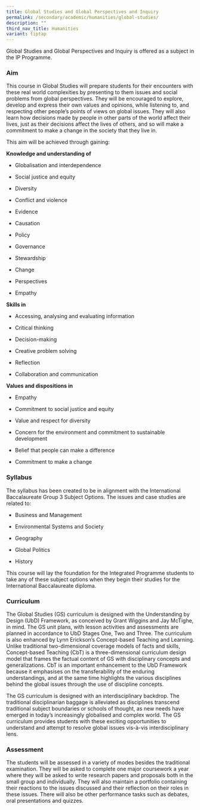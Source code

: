 ```yaml
---
title: Global Studies and Global Perspectives and Inquiry
permalink: /secondary/academic/humanities/global-studies/
description: ""
third_nav_title: Humanities
variant: tiptap
---
```

<p>Global Studies and Global Perspectives and Inquiry is offered as a subject in the IP Programme.</p><h3>Aim</h3><p>This course in Global Studies will prepare students for their encounters with these real world complexities by presenting to them issues and social problems from global perspectives. They will be encouraged to explore, develop and express their own values and opinions, while listening to, and respecting other people’s points of views on global issues. They will also learn how decisions made by people in other parts of the world affect their lives, just as their decisions affect the lives of others, and so will make a commitment to make a change in the society that they live in.</p><p>This aim will be achieved through gaining:</p><p><strong>Knowledge and understanding of</strong></p><ul data-tight="true" class="tight"><li><p>Globalisation and interdependence</p></li><li><p>Social justice and equity</p></li><li><p>Diversity</p></li><li><p>Conflict and violence</p></li><li><p>Evidence</p></li><li><p>Causation</p></li><li><p>Policy</p></li><li><p>Governance</p></li><li><p>Stewardship</p></li><li><p>Change</p></li><li><p>Perspectives</p></li><li><p>Empathy</p></li></ul><p><strong>Skills in</strong></p><ul data-tight="true" class="tight"><li><p>Accessing, analysing and evaluating information</p></li><li><p>Critical thinking</p></li><li><p>Decision-making</p></li><li><p>Creative problem solving</p></li><li><p>Reflection</p></li><li><p>Collaboration and communication</p></li></ul><p><strong>Values and dispositions in</strong></p><ul data-tight="true" class="tight"><li><p>Empathy</p></li><li><p>Commitment to social justice and equity</p></li><li><p>Value and respect for diversity</p></li><li><p>Concern for the environment and commitment to sustainable development</p></li><li><p>Belief that people can make a difference</p></li><li><p>Commitment to make a change</p></li></ul><h3>Syllabus</h3><p>The syllabus has been created to be in alignment with the International Baccalaureate Group 3 Subject Options. The issues and case studies are related to:</p><ul data-tight="true" class="tight"><li><p>Business and Management</p></li><li><p>Environmental Systems and Society</p></li><li><p>Geography</p></li><li><p>Global Politics</p></li><li><p>History</p></li></ul><p>This course will lay the foundation for the Integrated Programme students to take any of these subject options when they begin their studies for the International Baccalaureate diploma.</p><h3>Curriculum</h3><p>The Global Studies (GS) curriculum is designed with the Understanding by Design (UbD) Framework, as conceived by Grant Wiggins and Jay McTighe, in mind. The GS unit plans, with lesson activities and assessments are planned in accordance to UbD Stages One, Two and Three. The curriculum is also enhanced by Lynn Erickson’s Concept-based Teaching and Learning. Unlike traditional two-dimensional coverage models of facts and skills, Concept-based Teaching (CbT) is a three-dimensional curriculum design model that frames the factual content of GS with disciplinary concepts and generalizations. CbT is an important enhancement to the UbD Framework because it emphasises on the transferability of the enduring understandings, and at the same time highlights the various disciplines behind the global issues through the use of discipline concepts.</p><p>The GS curriculum is designed with an interdisciplinary backdrop. The traditional disciplinarian baggage is alleviated as disciplines transcend traditional subject boundaries or schools of thought, as new needs have emerged in today’s increasingly globalised and complex world. The GS curriculum provides students with these exciting opportunities to understand and attempt to resolve global issues vis-à-vis interdisciplinary lens.</p><h3>Assessment</h3><p>The students will be assessed in a variety of modes besides the traditional examination. They will be asked to complete one major coursework a year where they will be asked to write research papers and proposals both in the small group and individually. They will also maintain a portfolio containing their reactions to the issues discussed and their reflection on their roles in these issues. There will also be other performance tasks such as debates, oral presentations and quizzes.</p>